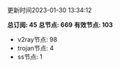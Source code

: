 更新时间2023-01-30 13:34:12

**总订阅: 45**
**总节点: 669**
**有效节点: 103**
- v2ray节点: 98
- trojan节点: 4
- ss节点: 1
